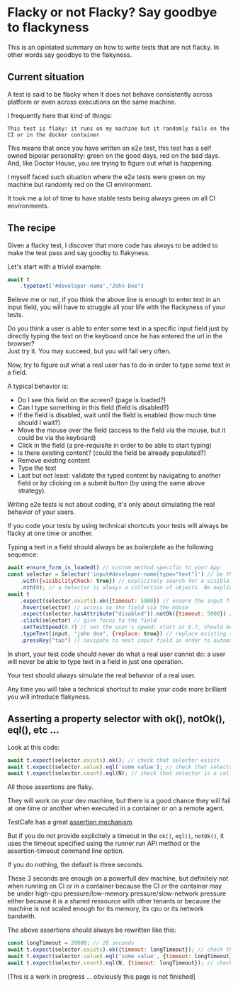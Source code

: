 # Flacky or not Flacky? Say goodbye to flackyness

This is an opiniated summary on how to write tests that are not flacky.
In other words say goodbye to the flakyness.

## Current situation

A test is said to be flacky when it does not behave consistently across platform or even across executions on the same machine.

I frequently here that kind of things:

```text
This test is flaky: it runs on my machine but it randomly fails on the CI or in the docker container 
```

This means that once you have written an e2e test, this test has a self owned bipolar personality: green on the good days, red on the bad days. And, like Doctor House, you are trying to figure out what is happening.

I myself faced such situation where the e2e tests were green on my machine but randomly red on the CI environment.

It took me a lot of time to have stable tests being always green on all CI environments.


## The recipe

Given a flacky test, I discover that more code has always to be added to make the test pass and say goodby to flakyness.

Let's start with a trivial example:

```js
await t
    .typetext('#developer-name',"John Doe")
```

Believe me or not, if you think the above line is enough to enter text in an input field, you will have to struggle all your life with the flackyness of your tests.

Do you think a user is able to enter some text in a specific input field just by directly typing the text on the keyboard once he has entered the url in the browser?   
Just try it. You may succeed, but you will fail very often.

Now, try to figure out what a real user has to do in order to type some text in a field. 

A typical behavior is:

* Do I see this field on the screen? (page is loaded?)
* Can I type something in this field (field is disabled?)
* If the field is disabled, wait until the field is enabled (how much time should I wait?)
* Move the mouse over the field (access to the field via the mouse, but it could be via the keyboard)
* Click in the field (a pre-requisite in order to be able to start typing)
* Is there existing content? (could the field be already populated?)
* Remove existing content
* Type the text
* Last but not least: validate the typed content by navigating to another field or by clicking on a submit button (by using the same above strategy).

Writing e2e tests is not about coding, it's only about simulating the real behavior of your users. 

If you code your tests by using technical shortcuts your tests will always be flacky at one time or another. 

Typing a text in a field should always be as boilerplate as the following sequence:

```js
await ensure_form_is_loaded() // custom method specific to your App
const selector = Selector('input#developer-name[type="text"]') // be the most specific possible to increase the search speed  
    .with({visibilityCheck: true}) // explicitely search for a visible selector
    .nth(0); // a Selector is always a collection of objects. Be explicit and always take the first found
await t
    .expect(selector.exists).ok({timeout: 5000}) // ensure the input field is visible on the screen
    .hover(selector) // access to the field via the mouse
    .expect(selector.hasAttribute("disabled")).notOk({timeout: 5000}) // ensure the field is enabled
    .click(selector) // give focus to the field
    .setTestSpeed(0.7) // set the user's speed: start at 0.7, should be 1 on well coded page
    .typeText(input, "john doe", {replace: true}) // replace existing content if any
    .pressKey("tab") // navigate to next input field in order to automatically trigger any validation mechanism
```

In short, your test code should never do what a real user cannot do: a user will never be able to type text in a field in just one operation.

Your test should always simulate the real behavior of a real user. 

Any time you will take a technical shortcut to make your code more brilliant you will introduce flakyness.


## Asserting a property selector with ok(), notOk(), eql(), etc ...

Look at this code:

```js
await t.expect(selector.exists).ok(); // check that selector exists
await t.expect(selector.value).eql('some value'); // check that selector has an expected value
await t.expect(selector.count).eql(N); // check that selector is a collection of N items
```

All those assertions are flaky. 

They will work on your dev machine, but there is a good chance they will fail at one time or another when executed in a container or on a remote agent.

TestCafe has a great [assertion mechanism](http://devexpress.github.io/testcafe/documentation/test-api/assertions/#smart-assertion-query-mechanism).

But if you do not provide explicitely a timeout in the `ok()`, `eql()`, `notOk()`, it uses the timeout specified using the runner.run API method or the assertion-timeout command line option. 

If you do nothing, the default is three seconds.

These 3 seconds are enough on a powerfull dev machine, but definitely not when running on CI or in a container because the CI or the container may be under high-cpu pressure/low-memory pressure/slow-network pressure either because it is a shared ressource with other tenants or because the machine is not scaled enough for its memory, its cpu or its network bandwith.

The above assertions should always be rewritten like this:

```js
const longTimeout = 20000; // 20 seconds
await t.expect(selector.exists).ok({timeout: longTimeout}); // check that selector exists
await t.expect(selector.value).eql('some value', {timeout: longTimeout}); // check that selector has an expected value
await t.expect(selector.count).eql(N, {timeout: longTimeout}); // check that selector is a collection of N items
```

[This is a work in progress ... obviously this page is not finished]